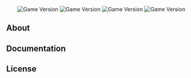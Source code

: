 
<p align="center">
   <img src="https://img.shields.io/pypi/pyversions/jupyter" alt="Game Version">
   <img src="https://img.shields.io/badge/Jupyter%20notebook-8A2BE2" alt="Game Version">
   <img src="https://img.shields.io/badge/SQL%20-19ba20" alt="Game Version">
   <img src="https://img.shields.io/badge/Tableau-%2320B2AA" alt="Game Version">
</p>

## About



## Documentation



## License
